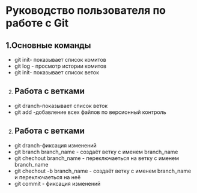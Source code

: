 # Руководство пользователя по работе с Git
## 1.Основные команды 
* git init- показывает список комитов
* git log  - просмотр истории комитов
* git init- показывает список веток
2. ## Работа с ветками 
* git dranch-показывает список веток 
* git add -добавление всех файлов по версионный контроль
2. ## Работа с ветками
* git dranch-фиксация изменений
* git branch branch_name - создаёт ветку с именем branch_name 
* git chechout branch_name - переключаеться на ветку с именем branch_name
* git chechout -b branch_name - создаёт ветку с именем branch_name и переключаеться на неё 
* git commit - фиксация изменений